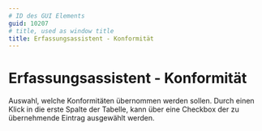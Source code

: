 ```yaml
---
# ID des GUI Elements
guid: 10207
# title, used as window title
title: Erfassungsassistent - Konformität
---
```


# Erfassungsassistent - Konformität

Auswahl, welche Konformitäten übernommen werden sollen. Durch einen Klick in die erste Spalte der Tabelle, kann über eine Checkbox der zu übernehmende Eintrag ausgewählt werden.

